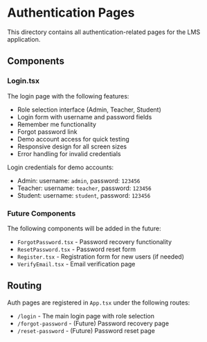 # Authentication Pages

This directory contains all authentication-related pages for the LMS application.

## Components

### Login.tsx

The login page with the following features:
- Role selection interface (Admin, Teacher, Student)
- Login form with username and password fields
- Remember me functionality
- Forgot password link
- Demo account access for quick testing
- Responsive design for all screen sizes
- Error handling for invalid credentials

Login credentials for demo accounts:
- Admin: username: `admin`, password: `123456`
- Teacher: username: `teacher`, password: `123456`
- Student: username: `student`, password: `123456`

### Future Components

The following components will be added in the future:
- `ForgotPassword.tsx` - Password recovery functionality
- `ResetPassword.tsx` - Password reset form
- `Register.tsx` - Registration form for new users (if needed)
- `VerifyEmail.tsx` - Email verification page

## Routing

Auth pages are registered in `App.tsx` under the following routes:
- `/login` - The main login page with role selection
- `/forgot-password` - (Future) Password recovery page
- `/reset-password` - (Future) Password reset page 